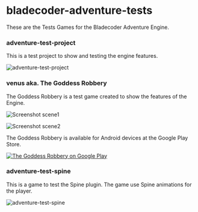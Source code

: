 bladecoder-adventure-tests
==========================

These are the Tests Games for the Bladecoder Adventure Engine.

### adventure-test-project

This is a test project to show and testing the engine features.

![adventure-test-project](https://raw.githubusercontent.com/bladecoder/bladecoder-adventure-tests/master/adventure-test-project/screenshots/screenshots.scene0.png)

### venus aka. The Goddess Robbery

The Goddess Robbery is a test game created to show the features of the Engine.

![Screenshot scene1](https://raw.githubusercontent.com/bladecoder/bladecoder-adventure-tests/master/venus/screenshots/screenshot.scene1.png)

![Screenshot scene2](https://raw.githubusercontent.com/bladecoder/bladecoder-adventure-tests/master/venus/screenshots/scene2_screenshot.png)

The Goddess Robbery is available for Android devices at the Google Play Store.

[![The Goddess Robbery on Google Play](http://developer.android.com/images/brand/en_app_rgb_wo_60.png)](http://play.google.com/store/apps/details?id=com.bladecoder.engine)

### adventure-test-spine

This is a game to test the Spine plugin. The game use Spine animations for the player.

![adventure-test-spine](https://raw.githubusercontent.com/bladecoder/bladecoder-adventure-tests/master/adventure-test-spine/screenshots/screenshot.20141106.png)


